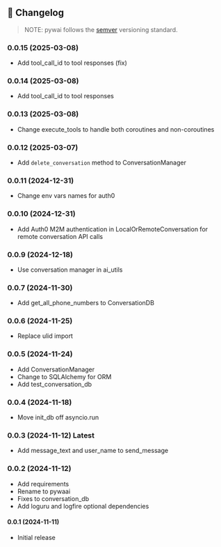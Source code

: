 📝 **Changelog**
---------------

> NOTE: pywai follows the [semver](https://semver.org/) versioning standard.

### 0.0.15 (2025-03-08)

- Add tool_call_id to tool responses (fix)

### 0.0.14 (2025-03-08)

- Add tool_call_id to tool responses

### 0.0.13 (2025-03-08)

- Change execute_tools to handle both coroutines and non-coroutines

### 0.0.12 (2025-03-07)

- Add `delete_conversation` method to ConversationManager

### 0.0.11 (2024-12-31)

- Change env vars names for auth0

### 0.0.10 (2024-12-31)

- Add Auth0 M2M authentication in LocalOrRemoteConversation for remote conversation API calls

### 0.0.9 (2024-12-18)

- Use conversation manager in ai_utils

### 0.0.7 (2024-11-30)

- Add get_all_phone_numbers to ConversationDB

### 0.0.6 (2024-11-25)

- Replace ulid import

### 0.0.5 (2024-11-24)

- Add ConversationManager
- Change to SQLAlchemy for ORM
- Add test_conversation_db

### 0.0.4 (2024-11-18)

- Move init_db off asyncio.run

### 0.0.3 (2024-11-12) **Latest**

- Add message_text and user_name to send_message

### 0.0.2 (2024-11-12)

- Add requirements
- Rename to pywaai
- Fixes to conversation_db
- Add loguru and logfire optional dependencies


#### 0.0.1 (2024-11-11)

- Initial release
